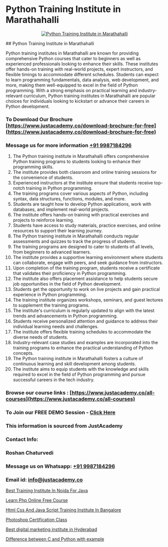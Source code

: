 # Python Training Institute in Marathahalli

<p align="center">
  <a href="https://justacademy.co/course-detail/python-training">
    <img src="https://justacademy.co/storage2/course_image/1709713400_course_image.webp" alt="Python Training Institute in Marathahalli">
  </a>
</p>
## Python Training Institute in Marathahalli

Python training institutes in Marathahalli are known for providing comprehensive Python courses that cater to beginners as well as experienced professionals looking to enhance their skills. These institutes offer hands-on training with real-world projects, expert instructors, and flexible timings to accommodate different schedules. Students can expect to learn programming fundamentals, data analysis, web development, and more, making them well-equipped to excel in the field of Python programming. With a strong emphasis on practical learning and industry-relevant curriculum, Python training institutes in Marathahalli are popular choices for individuals looking to kickstart or advance their careers in Python development.
### To Download Our Brochure [https://www.justacademy.co/download-brochure-for-free](https://www.justacademy.co/download-brochure-for-free)
### Message us for more information [+91 9987184296](https://api.whatsapp.com/send?phone=919987184296)
1) The Python training institute in Marathahalli offers comprehensive Python training programs to students looking to enhance their programming skills.
2) The institute provides both classroom and online training sessions for the convenience of students.
3) Experienced instructors at the institute ensure that students receive top-notch training in Python programming.
4) The training programs cover various aspects of Python, including syntax, data structures, functions, modules, and more.
5) Students are taught how to develop Python applications, work with databases, and implement real-world projects.
6) The institute offers hands-on training with practical exercises and projects to reinforce learning.
7) Students have access to study materials, practice exercises, and online resources to support their learning journey.
8) The Python training institute in Marathahalli conducts regular assessments and quizzes to track the progress of students.
9) The training programs are designed to cater to students of all levels, from beginners to advanced learners.
10) The institute provides a supportive learning environment where students can collaborate, engage with peers, and seek guidance from instructors.
11) Upon completion of the training program, students receive a certificate that validates their proficiency in Python programming.
12) The institute also offers placement assistance to help students secure job opportunities in the field of Python development.
13) Students get the opportunity to work on live projects and gain practical experience in Python programming.
14) The training institute organizes workshops, seminars, and guest lectures to supplement the training programs.
15) The institute's curriculum is regularly updated to align with the latest trends and advancements in Python programming.
16) Students receive personalized attention and guidance to address their individual learning needs and challenges.
17) The institute offers flexible training schedules to accommodate the diverse needs of students.
18) Industry-relevant case studies and examples are incorporated into the training programs to enhance the practical understanding of Python concepts.
19) The Python training institute in Marathahalli fosters a culture of continuous learning and skill development among students.
20) The institute aims to equip students with the knowledge and skills required to excel in the field of Python programming and pursue successful careers in the tech industry.

### Browse our course links : [https://www.justacademy.co/all-courses](https://www.justacademy.co/all-courses) 
### To Join our FREE DEMO Session - [Click Here](https://www.justacademy.co/register-for-course-demo)


### This information is sourced from JustAcademy
### Contact Info:
### Roshan Chaturvedi
### Message us on Whatsapp: [+91 9987184296](https://api.whatsapp.com/send?phone=919987184296)
### Email id: [info@justacademy.co](mailto:info@justacademy.co)
                
[Best Training Institute In Noida For Java](https://www.linkedin.com/pulse/best-training-institute-noida-java-justacademy-hyderabad-ohjie?trackingId=XH%2BTyMdJK1Bno2C6y23LOA%3D%3D&lipi=urn%3Ali%3Apage%3Ad_flagship3_company_admin%3BvVOqf8C4SxiY2jOCpJpYGg%3D%3D)

[Learn Php Online Free Course](https://www.linkedin.com/pulse/learn-php-online-free-course-justacademy-manchester-g5xaf?trackingId=Ix1PwAaLjGkyp1UNA2G9kw%3D%3D&lipi=urn%3Ali%3Apage%3Ad_flagship3_company_admin%3BjwbjXdoOSmefqxJib%2FbqYQ%3D%3D)

[Html Css And Java Script Training Institute In Bangalore](https://medium.com/@kumarishimmi99/html-css-and-java-script-training-institute-in-bangalore-93833d8e3d3f)

[Photoshop Certification Class](https://medium.com/@AkashSingh2052/photoshop-certification-class-3f86d6f26928)

[Best digital marketing institute in Hyderabad](https://justacademyin.github.io/justacademy/best-digital-marketing-institute-in-hyderabad)

[Difference between C and Python with example](https://justacademyin.github.io/justacademy/difference-between-c-and-python-with-example)

